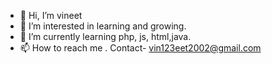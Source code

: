 - 👋 Hi, I’m vineet
- 👀 I’m interested in learning and growing. 
- 🌱 I’m currently learning php, js, html,java.
- 📫 How to reach me . Contact- vin123eet2002@gmail.com

<!---
venom2k2/venom2k2 is a ✨ special ✨ repository because its `README.md` (this file) appears on your GitHub profile.
You can click the Preview link to take a look at your changes.
--->

